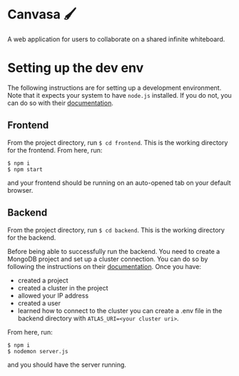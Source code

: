 # Canvasa 🖌️

A web application for users to collaborate on a shared infinite whiteboard.

# Setting up the dev env

The following instructions are for setting up a development environment. Note that it expects your system to have `node.js` installed. If you do not, you can do so with their [documentation](https://docs.npmjs.com/downloading-and-installing-node-js-and-npm).

## Frontend

From the project directory, run `$ cd frontend`. This is the working directory for the frontend. From here, run:

```
$ npm i
$ npm start
```

and your frontend should be running on an auto-opened tab on your default browser.

## Backend

From the project directory, run `$ cd backend`. This is the working directory for the backend.

Before being able to successfully run the backend. You need to create a MongoDB project and set up a cluster connection. You can do so by following the instructions on their [documentation](https://www.mongodb.com/docs/atlas/government/tutorial/create-project/). Once you have:

- created a project
- created a cluster in the project
- allowed your IP address
- created a user
- learned how to connect to the cluster
  you can create a .env file in the backend directory with `ATLAS_URI=<your cluster uri>`.

From here, run:

```
$ npm i
$ nodemon server.js
```

and you should have the server running.
